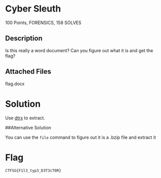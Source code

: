 # Cyber Sleuth
100 Points, FORENSICS, 158 SOLVES

## Description

Is this really a word document? Can you figure out what it is and get the flag?

## Attached Files 

flag.docx

# Solution 

Use [dtrx](https://www.tecmint.com/dtrx-an-intelligent-archive-extraction-tar-zip-cpio-rpm-deb-rar-tool-for-linux/) to extract.

##Alternative Solution

You can use the `file` command to figure out it is a .bzip file and extract it

# Flag 
`CTFSG{F1l3_typ3_D3T3cT0R}`